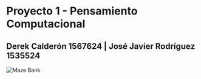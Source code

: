 # Proyecto 1 - Pensamiento Computacional
## Derek Calderón 1567624 | José Javier Rodríguez 1535524
![Maze Bank](https://github.com/derekCmorales/Maze-Bank/blob/main/mazebankbanner.png)


